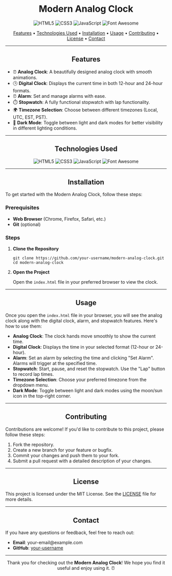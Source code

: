 <h1 align="center">Modern Analog Clock</h1>

<p align="center">
  <img src="https://img.shields.io/badge/HTML5-E34F26?style=for-the-badge&logo=html5&logoColor=white" alt="HTML5" />
  <img src="https://img.shields.io/badge/CSS3-1572B6?style=for-the-badge&logo=css3&logoColor=white" alt="CSS3" />
  <img src="https://img.shields.io/badge/JavaScript-F7DF1E?style=for-the-badge&logo=javascript&logoColor=black" alt="JavaScript" />
  <img src="https://img.shields.io/badge/Font_Awesome-339AF0?style=for-the-badge&logo=font-awesome&logoColor=white" alt="Font Awesome" />
</p>

<p align="center">
  <a href="#features">Features</a> •
  <a href="#technologies-used">Technologies Used</a> •
  <a href="#installation">Installation</a> •
  <a href="#usage">Usage</a> •
  <a href="#contributing">Contributing</a> •
  <a href="#license">License</a> •
  <a href="#contact">Contact</a>
</p>

---

<h2 align="center">Features</h2>

<ul>
  <li>⏰ <strong>Analog Clock</strong>: A beautifully designed analog clock with smooth animations.</li>
  <li>🕒 <strong>Digital Clock</strong>: Displays the current time in both 12-hour and 24-hour formats.</li>
  <li>⏰ <strong>Alarm</strong>: Set and manage alarms with ease.</li>
  <li>⏱️ <strong>Stopwatch</strong>: A fully functional stopwatch with lap functionality.</li>
  <li>🌍 <strong>Timezone Selection</strong>: Choose between different timezones (Local, UTC, EST, PST).</li>
  <li>🌙 <strong>Dark Mode</strong>: Toggle between light and dark modes for better visibility in different lighting conditions.</li>
</ul>

---

<h2 align="center">Technologies Used</h2>

<div align="center">
  <img src="https://img.shields.io/badge/HTML5-E34F26?style=for-the-badge&logo=html5&logoColor=white" alt="HTML5" />
  <img src="https://img.shields.io/badge/CSS3-1572B6?style=for-the-badge&logo=css3&logoColor=white" alt="CSS3" />
  <img src="https://img.shields.io/badge/JavaScript-F7DF1E?style=for-the-badge&logo=javascript&logoColor=black" alt="JavaScript" />
  <img src="https://img.shields.io/badge/Font_Awesome-339AF0?style=for-the-badge&logo=font-awesome&logoColor=white" alt="Font Awesome" />
</div>

---

<h2 align="center">Installation</h2>

<p>To get started with the Modern Analog Clock, follow these steps:</p>

<h3>Prerequisites</h3>

<ul>
  <li><strong>Web Browser</strong> (Chrome, Firefox, Safari, etc.)</li>
  <li><strong>Git</strong> (optional)</li>
</ul>

<h3>Steps</h3>

<ol>
  <li><strong>Clone the Repository</strong></li>
  <pre><code>git clone https://github.com/your-username/modern-analog-clock.git
cd modern-analog-clock</code></pre>

  <li><strong>Open the Project</strong></li>
  <p>Open the <code>index.html</code> file in your preferred browser to view the clock.</p>
</ol>

---

<h2 align="center">Usage</h2>

<p>Once you open the <code>index.html</code> file in your browser, you will see the analog clock along with the digital clock, alarm, and stopwatch features. Here's how to use them:</p>

<ul>
  <li><strong>Analog Clock</strong>: The clock hands move smoothly to show the current time.</li>
  <li><strong>Digital Clock</strong>: Displays the time in your selected format (12-hour or 24-hour).</li>
  <li><strong>Alarm</strong>: Set an alarm by selecting the time and clicking "Set Alarm". Alarms will trigger at the specified time.</li>
  <li><strong>Stopwatch</strong>: Start, pause, and reset the stopwatch. Use the "Lap" button to record lap times.</li>
  <li><strong>Timezone Selection</strong>: Choose your preferred timezone from the dropdown menu.</li>
  <li><strong>Dark Mode</strong>: Toggle between light and dark modes using the moon/sun icon in the top-right corner.</li>
</ul>

---

<h2 align="center">Contributing</h2>

<p>Contributions are welcome! If you'd like to contribute to this project, please follow these steps:</p>

<ol>
  <li>Fork the repository.</li>
  <li>Create a new branch for your feature or bugfix.</li>
  <li>Commit your changes and push them to your fork.</li>
  <li>Submit a pull request with a detailed description of your changes.</li>
</ol>

---

<h2 align="center">License</h2>

<p>This project is licensed under the MIT License. See the <a href="LICENSE">LICENSE</a> file for more details.</p>

---

<h2 align="center">Contact</h2>

<p>If you have any questions or feedback, feel free to reach out:</p>

<ul>
  <li><strong>Email</strong>: your-email@example.com</li>
  <li><strong>GitHub</strong>: <a href="https://github.com/your-username">your-username</a></li>
</ul>

---

<p align="center">Thank you for checking out the <strong>Modern Analog Clock</strong>! We hope you find it useful and enjoy using it. ⏰</p>
